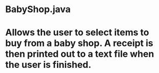# BabyShop.java

# Allows the user to select items to buy from a baby shop. A receipt is then printed out to a text file when the user is finished.
